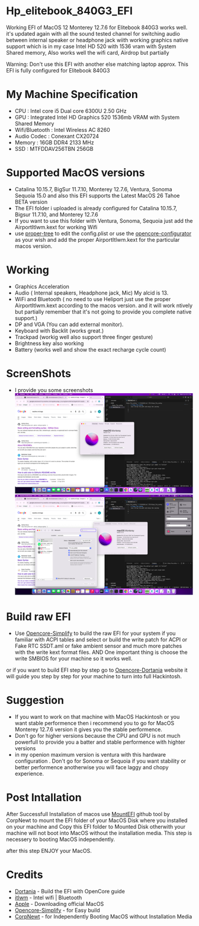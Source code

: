 # Hp_elitebook_840G3_EFI

Working EFI of MacOS 12 Monterey 12.7.6 for Elitebook 840G3 works well. it's updated again with all the sound tested channel for switching audio between internal speaker or headphone jack wiith working graphics native support which is in my case Intel HD 520 with 1536 vram with System Shared memory, Also works well the wifi card, Airdrop but partially

Warning: Don't use this EFI with another else matching laptop approx. This EFI is fully configured for Elitebook 840G3

# My Machine Specification
- CPU : Intel core i5 Dual core 6300U 2.50 GHz 
- GPU : Integrated Intel HD Graphics 520 1536mb VRAM with System Shared Memory
- Wifi/Bluetooth : Intel Wireless AC 8260
- Audio Codec : Conexant CX20724
- Memory : 16GB DDR4 2133 MHz
- SSD : MTFDDAV256TBN 256GB

# Supported MacOS versions 
- Catalina 10.15.7, BigSur 11.7.10, Monterey 12.7.6, Ventura, Sonoma Sequoia 15.0 and also this EFI supports the Latest MacOS 26 Tahoe BETA version 
- The EFI folder i uploaded is already configured for Catalina 10.15.7, Bigsur 11.7.10, and Monterey 12.7.6 
- If you want to use this folder with Ventura, Sonoma, Sequoia just add the AirportItlwm.kext for working Wifi
- use [proper-tree](https://https://github.com/corpnewt/ProperTree) to edit the config.plist or use the [opencore-configurator](https://github.com/notiflux/OpenCore-Configurator) as your wish and add the proper AirportItlwm.kext for the particular macos version. 

# Working 
- Graphics Acceleration
- Audio ( Internal speakers, Headphone jack, Mic) My alcid is 13. 
- WiFi and Bluetooth ( no need to use Heliport just use the proper AirportItlwm.kext according to the macos version. and it will work ntively but partially remember that it's not going to provide you complete native support.)
- DP and VGA (You can add external monitor).
- Keyboard with Backlit (works great.)
- Trackpad (workig well also support three finger gesture)
- Brightness key also working 
- Battery (works well and show the exact recharge cycle count)

# ScreenShots
- I provide you some screenshots 
![Screenshot](https://github.com/rahulsinghaspqwv/Hp_elitebook_840G3_EFI/blob/main/Screenshot%202025-07-02%20at%209.11.16%20PM.png)
![Screenshot](https://github.com/rahulsinghaspqwv/Hp_elitebook_840G3_EFI/blob/main/Screenshot%202025-07-02%20at%209.11.49%20PM.png)


# Build raw EFI
- Use [Opencore-Simplify](https://github.com/lzhoang2801/OpCore-Simplify) to build the raw EFI for your system if you familiar with ACPI tables and select or build the write patch for ACPI or Fake RTC SSDT.aml or fake ambient sensor and much more patches with the write kext format files. AND One important thing is choose the write SMBIOS for your machine so it works well.

or if you want to build EFI step by step go to [Opencore-Dortania](https://dortania.github.io/OpenCore-Install-Guide/prerequisites.html#prerequisites) website it will guide you step by step for your machine to turn into full Hackintosh. 

# Suggestion
- If you want to work on that machine with MacOS Hackintosh or you want stable performence then i recommend you to go for MacOS Monterey 12.7.6 version it gives you the stable performence.
- Don't go for higher versions because the CPU and GPU is not much powerfull to provide you a batter and stable performence with highter versions
- in my openion maximum version is ventura with this hardware configuration . Don't go for Sonoma or Sequoia if you want stability or better performence anotherwise you will face laggy and chopy experience. 

# Post Intallation
After Successfull Installation of macos use [MountEFI](https://github.com/corpnewt/MountEFI) github tool by CorpNewt to mount the EFI folder of your MacOS Disk where you installed on your machine and Copy this EFI folder to Mounted Disk otherwith your machine will not boot into MacOS without the installation media. 
This step is necessery to booting MacOS independently.

after this step ENJOY your MacOS.


# Credits 
- [Dortania](https://dortania.github.io/OpenCore-Install-Guide/prerequisites.html#prerequisites) - Build the EFI with OpenCore guide
- [itlwm](https://github.com/openintelwireless/itlwm/releases) - Intel wifi | Bluetooth
- [Apple](https://apps.apple.com/us/app/macos-monterey/id1576738294?mt=12) - Downloading official MacOS
- [Opencore-Simplify](https://github.com/lzhoang2801/OpCore-Simplify) - for Easy build
- [CorpNewt](https://github.com/corpnewt/MountEFI) - for Independently Booting MacOS without Installation Media 

